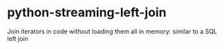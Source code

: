 # python-streaming-left-join
Join iterators in code without loading them all in memory: similar to a SQL left join
